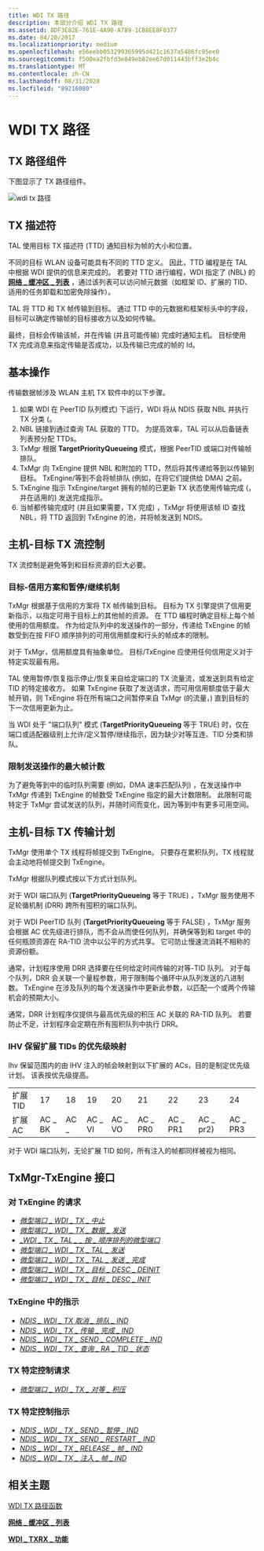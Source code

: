 ```yaml
---
title: WDI TX 路径
description: 本部分介绍 WDI TX 路径
ms.assetid: 8DF3E82E-761E-4A90-A789-1CB8EE8F0377
ms.date: 04/20/2017
ms.localizationpriority: medium
ms.openlocfilehash: e56eebb053299365995d421c1637a5486fc95ee0
ms.sourcegitcommit: f500ea2fbfd3e849eb82ee67d011443bff3e2b4c
ms.translationtype: MT
ms.contentlocale: zh-CN
ms.lasthandoff: 08/31/2020
ms.locfileid: "89216080"
---
```

# <a name="wdi-tx-path"></a>WDI TX 路径


## <a name="tx-path-components"></a>TX 路径组件


下图显示了 TX 路径组件。

![wdi tx 路径](images/wdi-tx-path-block-diagram.png)

## <a name="tx-descriptors"></a>TX 描述符


TAL 使用目标 TX 描述符 (TTD) 通知目标为帧的大小和位置。

不同的目标 WLAN 设备可能具有不同的 TTD 定义。 因此，TTD 编程是在 TAL 中根据 WDI 提供的信息来完成的。 若要对 TTD 进行编程，WDI 指定了 (NBL) 的 [**网络 \_ 缓冲区 \_ 列表**](/windows-hardware/drivers/ddi/ndis/ns-ndis-_net_buffer_list) ，通过该列表可以访问帧元数据（如框架 ID、扩展的 TID、适用的任务卸载和加密免除操作）。

TAL 将 TTD 和 TX 帧传输到目标。 通过 TTD 中的元数据和框架标头中的字段，目标可以确定传输帧的目标接收方以及如何传输。

最终，目标会传输该帧，并在传输 (并且可能传输) 完成时通知主机。 目标使用 TX 完成消息来指定传输是否成功，以及传输已完成的帧的 Id。

## <a name="basic-operation"></a>基本操作


传输数据帧涉及 WLAN 主机 TX 软件中的以下步骤。

1.  如果 WDI 在 PeerTID 队列模式) 下运行，WDI 将从 NDIS 获取 NBL 并执行 TX 分类 (。
2.  NBL 链接到通过查询 TAL 获取的 TTD。 为提高效率，TAL 可以从后备链表列表预分配 TTDs。
3.  TxMgr 根据 **TargetPriorityQueueing** 模式，根据 PeerTID 或端口对传输帧排队。
4.  TxMgr 向 TxEngine 提供 NBL 和附加的 TTD，然后将其传递给等到以传输到目标。 TxEngine/等到不会将帧排队 (例如，在将它们提供给 DMA) 之前。
5.  TxEngine 指示 TxEngine/target 拥有的帧的已更新 TX 状态使用传输完成 (，并在适用的) 发送完成指示。
6.  当帧都传输完成时 (并且如果需要，TX 完成) ，TxMgr 将使用该帧 ID 查找 NBL，将 TTD 返回到 TxEngine 的池，并将帧发送到 NDIS。

## <a name="host---target-tx-flow-control"></a>主机-目标 TX 流控制


TX 流控制是避免等到和目标资源的巨大必要。

### <a name="the-target-credit-scheme-and-the-pauseresume-mechanism"></a>目标-信用方案和暂停/继续机制

TxMgr 根据基于信用的方案将 TX 帧传输到目标。 目标为 TX 引擎提供了信用更新指示，以指定可用于目标上的其他帧的资源。 在 TTD 编程时确定目标上每个帧使用的信用额度。 作为给定队列中的发送操作的一部分，传递给 TxEngine 的帧数受到在按 FIFO 顺序排列的可用信用额度和行头的帧成本的限制。

对于 TxMgr，信用额度具有抽象单位。 目标/TxEngine 应使用任何信用定义对于特定实现最有用。

TAL 使用暂停/恢复指示停止/恢复来自给定端口的 TX 流量流，或发送到具有给定 TID 的特定接收方。 如果 TxEngine 获取了发送请求，而可用信用额度低于最大帧开销，则 TxEngine 将在所有端口之间暂停来自 TxMgr (的流量，) 直到目标的下一次信用更新为止。

当 WDI 处于 "端口队列" 模式 (**TargetPriorityQueueing** 等于 TRUE) 时，仅在端口或适配器级别上允许/定义暂停/继续指示，因为缺少对等互连、TID 分类和排队。

### <a name="limiting-the-maximum-frame-count-for-send-operations"></a>限制发送操作的最大帧计数

为了避免等到中的临时队列需要 (例如，DMA 速率匹配队列) ，在发送操作中 TxMgr 传递到 TxEngine 的帧数受 TxEngine 指定的最大计数限制。 此限制可能特定于 TxMgr 尝试发送的队列，并随时间而变化，因为等到中有更多可用空间。

## <a name="host---target-tx-transfer-scheduling"></a>主机-目标 TX 传输计划


TxMgr 使用单个 TX 线程将帧提交到 TxEngine。 只要存在累积队列，TX 线程就会主动地将帧提交到 TxEngine。

TxMgr 根据队列模式按以下方式计划队列。

对于 WDI 端口队列 (**TargetPriorityQueueing** 等于 TRUE) ，TxMgr 服务使用不足轮循机制 (DRR) 跨所有囤积的端口队列。

对于 WDI PeerTID 队列 (**TargetPriorityQueueing** 等于 FALSE) ，TxMgr 服务会根据 AC 优先级进行排队，而不会从而使任何队列，并确保等到和 target 中的任何瓶颈资源在 RA-TID 流中以公平的方式共享。 它可防止慢速流消耗不相称的资源份额。

通常，计划程序使用 DRR 选择要在任何给定时间传输的对等-TID 队列。 对于每个队列，DRR 会关联一个量程参数，用于限制每个循环中从队列发送的八进制数。 TxEngine 在涉及队列的每个发送操作中更新此参数，以匹配一个或两个传输机会的预期大小。

通常，DRR 计划程序仅提供与最高优先级的积压 AC 关联的 RA-TID 队列。 若要防止不足，计划程序会定期在所有囤积队列中执行 DRR。

### <a name="priority-mapping-for-ihv-reserved-extended-tids"></a>IHV 保留扩展 TIDs 的优先级映射

Ihv 保留范围内的由 IHV 注入的帧会映射到以下扩展的 ACs，目的是制定优先级计划。 该表按优先级提高。

|              |        |        |        |        |         |         |         |         |
|--------------|--------|--------|--------|--------|---------|---------|---------|---------|
| 扩展 TID | 17     | 18     | 19     | 20     | 21      | 22      | 23      | 24      |
| 扩展 AC  | AC \_ BK | AC \_ | AC \_ VI | AC \_ VO | AC \_ PR0 | AC \_ PR1 | AC \_ pr2)  | AC \_ PR3 |

 

对于 WDI 端口队列，无论扩展 TID 如何，所有注入的帧都同样被视为相同。

## <a name="txmgr-txengine-interface"></a>TxMgr-TxEngine 接口


### <a name="requests-to-txengine"></a>对 TxEngine 的请求

-   [*微型端口 \_ WDI \_ TX \_ 中止*](/windows-hardware/drivers/ddi/dot11wdi/nc-dot11wdi-miniport_wdi_tx_abort)
-   [*微型端口 \_ WDI \_ TX \_ 数据 \_ 发送*](/windows-hardware/drivers/ddi/dot11wdi/nc-dot11wdi-miniport_wdi_tx_data_send)
-   [*\_WDI \_ TX \_ TAL \_ \_ 按 \_ 顺序排列的微型端口*](/windows-hardware/drivers/ddi/dot11wdi/nc-dot11wdi-miniport_wdi_tx_tal_queue_in_order)
-   [*微型端口 \_ WDI \_ TX \_ TAL \_ 发送*](/windows-hardware/drivers/ddi/dot11wdi/nc-dot11wdi-miniport_wdi_tx_tal_send)
-   [*微型端口 \_ WDI \_ TX \_ TAL \_ 发送 \_ 完成*](/windows-hardware/drivers/ddi/dot11wdi/nc-dot11wdi-miniport_wdi_tx_tal_send_complete)
-   [*微型端口 \_ WDI \_ TX \_ 目标 \_ DESC \_ DEINIT*](/windows-hardware/drivers/ddi/dot11wdi/nc-dot11wdi-miniport_wdi_tx_target_desc_deinit)
-   [*微型端口 \_ WDI \_ TX \_ 目标 \_ DESC \_ INIT*](/windows-hardware/drivers/ddi/dot11wdi/nc-dot11wdi-miniport_wdi_tx_target_desc_init)

### <a name="indications-from-txengine"></a>TxEngine 中的指示

-   [*NDIS \_ WDI \_ TX 取消 \_ 排队 \_ IND*](/windows-hardware/drivers/ddi/dot11wdi/nc-dot11wdi-ndis_wdi_tx_dequeue_ind)
-   [*NDIS \_ WDI \_ TX \_ 传输 \_ 完成 \_ IND*](/windows-hardware/drivers/ddi/dot11wdi/nc-dot11wdi-ndis_wdi_tx_transfer_complete_ind)
-   [*NDIS \_ WDI \_ TX \_ SEND \_ COMPLETE \_ IND*](/windows-hardware/drivers/ddi/dot11wdi/nc-dot11wdi-ndis_wdi_tx_send_complete_ind)
-   [*NDIS \_ WDI \_ TX \_ 查询 \_ RA \_ TID \_ 状态*](/windows-hardware/drivers/ddi/dot11wdi/nc-dot11wdi-ndis_wdi_tx_query_ra_tid_state)

### <a name="tx-specific-control-requests"></a>TX 特定控制请求

-   [*微型端口 \_ WDI \_ TX \_ 对等 \_ 积压*](/windows-hardware/drivers/ddi/dot11wdi/nc-dot11wdi-miniport_wdi_tx_peer_backlog)

### <a name="tx-specific-control-indications"></a>TX 特定控制指示

-   [*NDIS \_ WDI \_ TX \_ SEND \_ 暂停 \_ IND*](/windows-hardware/drivers/ddi/dot11wdi/nc-dot11wdi-ndis_wdi_tx_send_pause_ind)
-   [*NDIS \_ WDI \_ TX \_ SEND \_ RESTART \_ IND*](/windows-hardware/drivers/ddi/dot11wdi/nc-dot11wdi-ndis_wdi_tx_send_restart_ind)
-   [*NDIS \_ WDI \_ TX \_ RELEASE \_ 帧 \_ IND*](/windows-hardware/drivers/ddi/dot11wdi/nc-dot11wdi-ndis_wdi_tx_release_frames_ind)
-   [*NDIS \_ WDI \_ TX \_ 注入 \_ 帧 \_ IND*](/windows-hardware/drivers/ddi/dot11wdi/nc-dot11wdi-ndis_wdi_tx_inject_frame_ind)

## <a name="related-topics"></a>相关主题


[WDI TX 路径函数](/windows-hardware/drivers/ddi/_netvista/)

[**网络 \_ 缓冲区 \_ 列表**](/windows-hardware/drivers/ddi/ndis/ns-ndis-_net_buffer_list)

[**WDI \_ TXRX \_ 功能**](/windows-hardware/drivers/ddi/dot11wdi/ns-dot11wdi-_wdi_txrx_target_capabilities)

 

